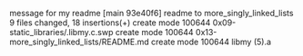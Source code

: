 message for my readme
[main 93e40f6] readme to more_singly_linked_lists
 9 files changed, 18 insertions(+)
 create mode 100644 0x09-static_libraries/.libmy.c.swp
 create mode 100644 0x13-more_singly_linked_lists/README.md
 create mode 100644 libmy (5).a
